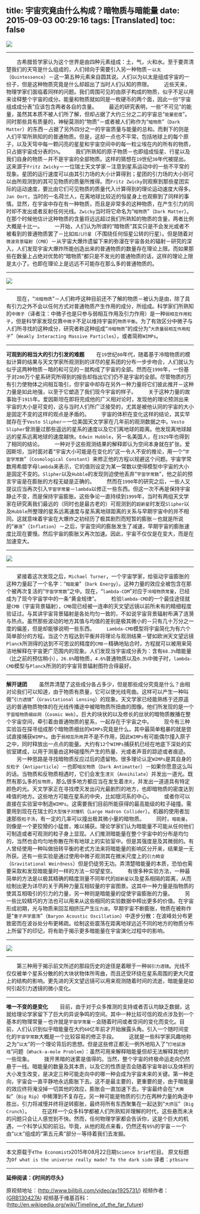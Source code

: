 title: 宇宙究竟由什么构成？暗物质与暗能量
date: 2015-09-03 00:29:16
tags: [Translated]
toc: false
---
<div id="mp3"></div>

![](/img/宇宙究竟由什么构成？暗物质与暗能量/1.jpg)
 
---
 
　　古希腊哲学家认为这个世界是由四种元素组成：土，气，火和水。至于要弄清楚我们的天穹是什么组成的，人们倾向于需要引入另一种物质－`以太`（`Quintessence`）－这一第五种元素来自圆其说。人们以为以太是组成宇宙的一份子，但是这种物质究竟是什么却超出了当时人们认知的界限。
　　近些天来，物理学家们面临着同样的问题。我们周围可见的由原子构成的物质，似乎不足以用来诠释整个宇宙的成分。能量和物质就如同是一枚硬币的两个面，因此一份“宇宙组成成分表”应该包含两者各自的含量。
　　最近的研究表明，一些“不可见”的能量，虽然其本质不被人们所了解，但却占据了大约三分之二的宇宙总“`能量密度`”。同时那些具有质量的，神秘莫测的“物质”－或者被人们称作为“`暗物质`”（`Dark Matter`）的东西－占据了另外四分之一的宇宙质量与能量的总和。而剩下的则是人们平常所熟知的的普通物质。但是，这却一点也不平常。包括地球上的每个原子，以及天穹中每一颗闪亮的星星和宇宙空间中的每一粒尘埃在内的所有的物质，只占据宇宙成分表的`5%`。
　　我们所熟知的原子物质－也即组成恒星、行星以及我们自身的物质－并不是宇宙的全部物质。这样的猜想在`19`世纪`30`年代被提出。这来源于`Fritz Zwicky`－一位瑞士天文学家－注意到星系运动中的一些不平常的现象。星团的运行速度可以由其引力场的大小计算得到；星团的引力场的大小则可以由所观测到的其可见物质的质量所推得。而`Fritz Zwicky`则观察到那些星团实际的运动速度，要比由它们可见物质的质量代入计算得到的理论运动速度大得多。`Jan Oort`，当时的一名荷兰人，在离地球比较近的恒星身上也观察到了同样的事情。显然，在宇宙中存在有一种物质，而且是非常多的这种物质，在产生引力的同时却不发出或者反射任何光线。`Zwicky`当时将它命名为“`暗物质`”（`Dark Matter`）。在那个时候他估计这种物质的含量将远远超过我们所熟知的物质的含量，两者比例大概是十比一。
　　一开始，人们认为所谓的“暗物质”其实只是不会发光或者不被看到的普通物质罢了－比如`孤儿行星`（不围绕任何恒星公转的行星）。但是随着对`微波背景辐射`（`CMB`）－从宇宙大爆炸遗留下来的弥漫在宇宙各处的辐射－研究的深入，人们发现宇宙大爆炸所能创造出来的普通物质的数量存在理论上限。而如果那些在数量上占绝对优势的“暗物质”都只是不发光的普通物质的话，这样的理论上限是太小了。也即在理论上是远远不可能存在那么多的普通物质的。

---

![](/img/宇宙究竟由什么构成？暗物质与暗能量/2.png)

---

　　现在，“`冷暗物质`”－人们称呼这种目前还不了解的物质－被认为是由，除了具有引力之外不会以任何方式对普通物质产生作用的成分，所组成。科学家们所熟知的`中微子`（译者注：中微子也是只参与弱相互作用及引力作用）是一种`弱相互作用粒子`，但是科学家发现仅靠`中微子`不足以维持宇宙的`物质平衡`。为了有效区分中微子与人们所寻找的这种成分，研究者称这种组成“`冷暗物质`”的成分为“`大质量弱相互作用粒子`”（`Weakly Interacting Massive Particles`），或者简称`WIMPs`。

---

**可观到的相当大的引力引发的难题**
　　在`19`世纪`80`年代，随着基于冷暗物质的模拟计算的结果与天文学家所观测到的详尽的星系团的分布一步步吻合，人们就认为似乎这两种物质－暗的和可见的－就构成了宇宙的全部。然而在`1990`年，一份基于对`200`万个星系研究所得到的报告却指出它们仍不是宇宙的全部。尽管物质的万有引力使物体之间相互吸引，但宇宙中却存在另外一种力量将它们彼此推开－这种力量是如此地强，以至于它塑造了我们现今宇宙的样子。
　　关于这种力量的故事始于`1915`年。爱因斯坦在即将完成他的广义相对论时，发现他的理论预测出来宇宙的大小是可变的，这与当时人们所广泛接受的，尤其是被他认同的宇宙的大小是固定不变的这样的观点是矛盾的。
　　宇宙的体积在变化这样的结论，其实早就存在于`Vesto Slipher`－一位美国天文学家在几年前的观测数据之中。`Vesto Slipher`曾测量过那些遥远的星系的速度以及它们离地球的距离。他发现离地球越远的星系远离地球的速度越快。`Edwin Hubble`，另一名美国人，在`1929`年也得到了相同的结论。
　　一种对于这些观测结果的解释即认为空间本身就在扩张。爱因斯坦，当时面对着“宇宙大小可能是在变化的”这一令人不安的推论，用一个“`宇宙学常数`”（`Cosmological Constant`）来修正他的方程以规避这个问题。宇宙学常数用希腊字母`lambda`来表示，它的值则设定为某一常数以使得模型中宇宙的大小是固定不变的。`Slipher`以及`Hubble`的发现则迫使他丢弃“`宇宙学常数`”，他之前的预言宇宙是在膨胀的方程无疑是正确的。
　　然而在`1990`年的研究之后，一些人又提议应当再次引入`宇宙学常量`－`lambda`以修正一些东西。但这一次不再是保持宇宙静止不变，而是保持宇宙膨胀。这些争论一直持续到`1999`年，当时有两组天文学家在研究离我们最远的（同时也是最古老的）可观测到的`超新星`时发现`Slipher`以及`Hubble`所整理的星系远离速度与星系离地球距离的关系与早期宇宙中的并不相同。这就意味着宇宙在大爆炸之初经历了极其剧烈而短暂的膨胀－也就是所说的“`暴涨`”（`Inflation`）－之后，宇宙空间的膨胀发生了减速，早期宇宙的膨胀速度比现在要慢。然后宇宙的膨胀又再次加速。因此，宇宙不仅仅是在变大，而是在加速变大。

---

![](/img/宇宙究竟由什么构成？暗物质与暗能量/3.png)

---

　　紧接着这次发现之后，`Michael Turner`，一个宇宙学家，给驱动宇宙膨胀的这种力量起了一个名字：“`暗能量`”（`Dark Energy`）。这种力量的效应全被包含在那个被再次复活的“`宇宙学常数`”之中。现在，“`lambda-CDM`”对应于`冷暗物质常量`，已经成为了现今宇宙学中的一条“黄金规律”。
　　检验`lambda-CMD`的一个最佳途径就是`CMB`（宇宙背景辐射），`CMB`现已经被一连串的天文望远镜以前所未有的精细程度验证过。与其讲宇宙背景辐射是各处均匀一致的，不如说宇宙背景辐射布满了涟漪与热点。虽然那些波动的地方其值与均值的差别是极其微小的－只有几十万分之一度的偏差，但是却能够说明一些东西。
　　`Lambda-CMD`模型将宇宙简化为有六个简单部分的方程。当这个方程达到平衡并将理论与观测结果－譬如欧洲天文望远镜`Planck`所测得的达到不可思议的精度的`CMB`－精确地贴合时，方程就可以被用来简洁地解释在宇宙更广范围内的现象。人们发现当宇宙成分表为：含有`68.3%`暗能量（比之前的预估稍小），`26.6%`暗物质，`4.6%`普通物质以及`0.3%`中微子时，`lambda-CMD`模型与`Planck`所测的的宇宙背景辐射图符合得最好。

---

**解开谜团**
　　虽然弄清楚了这些成分各占多少，但是那些成分究竟是什么？由相对论我们可以知道，由于物质有质量，它可以使光线弯曲。这样可以产生一种叫做“`引力透镜`”（`Gravitational Lensing`）的现象。天文学家已经能熟练于还原遥远的普通物质物体的在光线传播途中被暗物质所扭曲的图像。他们所发现的是一个`宇宙暗物质细丝网`（`Cosmic Web`）。巨大的块状的以及修长的丝状的暗物质散播在整个宇宙空间，牵引着由普通物质的星系，一起存在于宇宙之中。
　　现今有三种实验旨在探寻组成那个暗物质细丝的`WIMPs`究竟是什么。其中最简单粗暴的就是尝试直接捕获`WIMPs`。由于`弱相互所用`并不是不作用，因此`WIMPs`有可能偶尔撞入原子之中，同时释放出一点点的能量。大约有`12`个`WIMPs`捕获机已经在地底下深处的实验室建成，以用于测量由这种碰撞所产生的热量、光或者声音的踪迹或者痕迹。
　　另一种思路是寻找暗物质反应过后的遗留物。很多理论认定`WIMPs`是其自身的`反粒子`（`Antiparticle`）－也即`暗反物质`（`Dark Antimatter`）－如果你愿意这么叫的话。当物质和反物质相遇时，它们会发生`湮灭`（`Annihilate`）并发出一道光。既然有那么多的`反物质`，那么很多地方都应当在发生着`湮灭`，并发出一道道具有特定颜色的光。天文学家正在寻找堙灭发出闪光最剧烈的地方，也即暗物质的密度达到峰值的地方。这些地方可能在星系的中央，比如银河系的中心。
　　或者你可以直接在实验室中制造`WIMPs`。这需要我们目前所能获得的最高能级的粒子碰撞。需要用到现在在瑞士的`大型强子对撞机`（`Large Hadron Collider`）。机器的使用者加速那些`粒子汤`，有一定的几率可以撞出极其微小量的暗物质。
　　同时，`暗能量`，则像是一个更狡猾的小猛兽，难以捕获。理论学家们认为暗能量不可能从任何他们可制造或者可观测的粒子身上显现。人们推测暗能量在整个宇宙中的分布是均匀的，当然也会均匀地弥散在所有地球上的实验室中。但是其强度是及其微弱的。有人曾经使用一种叫做扭转平衡的老式方法来将暗能量的影响区分开来，结果是一无所获。还有一些实验是通过使用中微子观测其在微米尺度上的`引力畸变`（`Gravitational Weirdness`）但是仍徒劳无功。弄清楚暗能量的本质，恐怕也需要采取和发现暗能量时一样的方法－仰望星空。
　　有很多种实验方法，一种最简单的方法是以极其精确的精度测量不同年代的`超新星`以及星系相隔的距离，从而绘制出更为详尽的关于两种力量互相较量的宇宙图景。这其中一种力量是指物质的使其互相吸引的引力的力量，另一种则是暗能量的促使宇宙膨胀的力量。
　　另一些比较精巧的方法也可以用来从这些相同的实验数据中榨出更多的价值。在宇宙形成初期，光与物质来回互相挤压产生`压力波`。早期宇宙不断膨胀，物质在被称作是“`重子声学震荡`”（`Baryon Acoustic Oscillation`）中逐步分散：在波峰处分布更致密而在波谷处分布更稀疏。绘制这些震荡在距离地球远近不同的地方的物质分布上所留下的印记，将有助于揭示更多暗能量在宇宙演化过程中的影响。

---

![](/img/宇宙究竟由什么构成？暗物质与暗能量/4.jpg)

---

　　第三种用于揭示前文所述的那段历史的途径是着眼于一种`弱引力透镜`。光线不仅仅被单个星系分散的的大块状物体所弯曲，而且还受环绕在星系周围的更大尺度上的结构的影响。更先进的天文望远镜可以用来观测随着时间的流逝，暗能量是如何引起引力透镜的微小变化。

---

**唯一不变的是变化**
　　目前，由于对于众多推测的支持或者否认均缺乏数据，这就给理论学家留下了巨大的异说争鸣的空间。其中一种比较可信的观点涉及到一个基本的物理常量－也许就是`宇宙学常量`－会随着时间或者空间的变化而变化。目前，人们认识到似乎暗能量在大约`60`亿年前才开始展露头角。引入一个随时间变化的`宇宙学常数`大概是一个比较容易的修正手段。
　　这就是一些科学家风趣地称之为“`以太`”的一个理论背后的思想。但是这些修正都无一例外地陷入了“`打地鼠游戏`”问题（`Whack-a-mole Problem`）：虽然可用来解释暗能量但却无法解释其他的一些现象。
　　拨开黑暗的迷雾是值得的。当然，整个宇宙的终极命运走向仍然悬于一线。暗能量的数量及其本质，以及它的性质是否会随着宇宙年龄以及体积的大小发生改变，是决定三种可能走向中的哪一种会成为宇宙未来的关键。第一种走向，宇宙会一直平静地永远膨胀下去。这不是最主要的，更重要的是，由于暗能量的效应终将淹没掉一切其他的效应，膨胀会一直加速下去。宇宙最终会在“`大撕裂`”（`Big Rip`）中稀薄到不复存在。另一种可能是物质的引力在两种力量的角逐中胜出，引力将减慢并终将逆转膨胀，最终将所有东西聚集在一起达到“`大挤压`”（`Big Crunch`）。
　　在这样一个众多科学都被人们所熟知并理解的时代，这些悬而未决的问题只会让人感觉到不快。然而，任何物理学家都会告诉你，这是个巨大的机遇，一个科学认知的前沿。毕竟，从他的观点来看，仍然还有`95%`的宇宙－一个由“`以太`”组成的“第五元素”部分－等待着我们去发掘。

---

本文原载于`《The Economist》`2015年08月22日期`Science brief`栏目。
原文标题为`Of what is the universe really made? To the dark side`
译者：`ptbsare`

---

**延伸阅读：《时间的尽头》**

<div id="mp4"></div>

原视频地址：(http://www.bilibili.com/video/av1925731/)
视频作者：([GRB130427A](http://space.bilibili.com/4544431))
视频基于维基百科：(http://en.wikipedia.org/wiki/Timeline_of_the_far_future)
<script type="text/javascript">
var mp3List = [
                'http://www.ikoumi.com/yunpan/cHLRykaXZDb95/7d2b.mp4',
              ];
//http://ws.acgvideo.com/9/97/3574804-1hd.mp4?wsTime=1442580300&wsSecret=24dec47e684eb6f8f00073d4919edbaa
//http://k007.kiwi6.com/hotlink/87evh29myg/23_lafur_Arnalds_-_Gleypa_okkur.mp3
//http://link.hhtjim.com/baidu/17703193.mp3
//两处修改 chrome 和 on.end不再自动播放
function getMp4(list,src) {             
var len = list.length;
for(var i=0;i<list.length,src != list[i];i++){
}
if (i==(len - 1)){
return list[0];
}else{
return list[i+1];
}
}
var mp4 = document.getElementById("mp4");
var e = document.createElement("video");
e.src = "http://www.ikoumi.com/yunpan/cHLRykaXZDb95/7d2b.mp4";
e.setAttribute("controls", "controls");
e.setAttribute("preload", "preload");

var object = mp4.appendChild(e);
e.onended = function() {
   e.src = getMp4(mp3List,e.src);
   }
</script>

<script type="text/javascript">
var mp3List = [
                  'http://link.hhtjim.com/baidu/18627772.mp3',

                
              ];
function getMp3(list,src) {             
var len = list.length;
for(var i=0;i<list.length,src != list[i];i++){
}
if (i==(len - 1)){
return list[0];
}else{
return list[i+1];
}
}
var sUserAgent = navigator.userAgent.toLowerCase();
var bIsIpad = sUserAgent.match(/ipad/i) =="ipad";
var bIsIphoneOs = sUserAgent.match(/iphone os/i) == "iphone os";
var bIsAndroid = sUserAgent.match(/android/i) == "android";
var cIsSafari = sUserAgent.match(/version\/([\d.]+).*safari/);
var cIsChrome = sUserAgent.match(/chrome\/([\d.]+)/);
var cIsIE = (sUserAgent.match(/rv:([\d.]+)\) like gecko/))||(sUserAgent.match(/msie ([\d.]+)/));
var mp3 = document.getElementById("mp3");
var e = document.createElement("audio");
e.src = "http://link.hhtjim.com/baidu/18627772.mp3";
e.setAttribute("controls", "controls");
e.setAttribute("autoplay", "autoplay");
if(bIsAndroid){
mp3.innerHTML ="<strong>Android启用背景音乐：　</strong>";
}else if(bIsIpad){
mp3.innerHTML ="<strong>iPad启用背景音乐：　</strong>";
}else if(bIsIphoneOs){
mp3.innerHTML ="<strong>iPhone启用背景音乐：　</strong>";
}else{
mp3.innerHTML ="<strong>启用背景音乐：　</strong>";
}
var object = mp3.appendChild(e);
e.onended = function() {
   e.src = getMp3(mp3List,e.src);
   e.play();
   }
e.play();
</script>